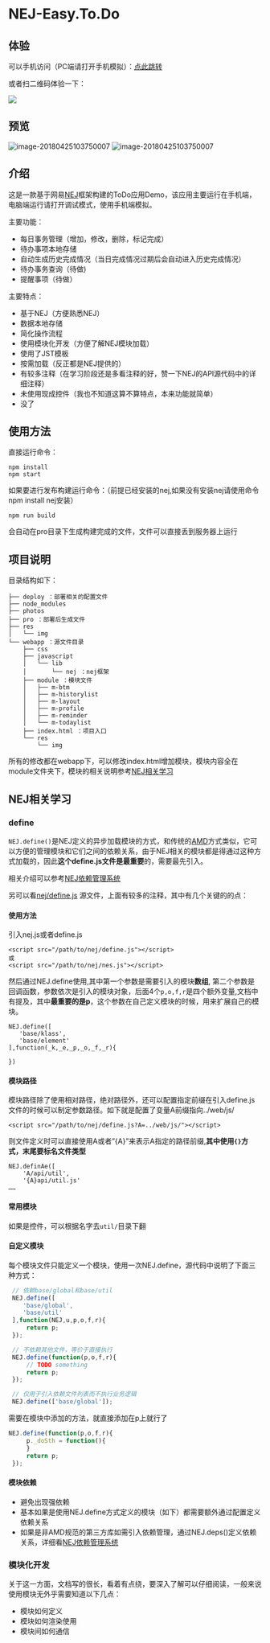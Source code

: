 # NEJ-Easy.To.Do

## 体验
可以手机访问（PC端请打开手机模拟）：[点此跳转](http://easyread.top:5050/#/today/)

或者扫二维码体验一下：

![](./photos/1524713508.png)

## 预览

![image-20180425103750007](./photos/preview1.jpg)
![image-20180425103750007](./photos/preview2.jpg)

## 介绍

这是一款基于网易[NEJ](https://github.com/genify/nej)框架构建的ToDo应用Demo，该应用主要运行在手机端，电脑端运行请打开调试模式，使用手机端模拟。

主要功能：

- 每日事务管理（增加，修改，删除，标记完成）
- 待办事项本地存储
- 自动生成历史完成情况（当日完成情况过期后会自动进入历史完成情况）
- 待办事务查询（待做)
- 提醒事项（待做）



主要特点：

- 基于NEJ（方便熟悉NEJ）
- 数据本地存储
- 简化操作流程
- 使用模块化开发（方便了解NEJ模块加载）
- 使用了JST模板
- 按需加载（反正都是NEJ提供的）
- 有较多注释（在学习阶段还是多看注释的好，赞一下NEJ的API源代码中的详细注释）
- 未使用现成控件（我也不知道这算不算特点，本来功能就简单）
- 没了



## 使用方法
直接运行命令：
```
npm install
npm start
```
如果要进行发布构建运行命令：（前提已经安装的nej,如果没有安装nej请使用命令npm install nej安装）
```
npm run build
```
会自动在pro目录下生成构建完成的文件，文件可以直接丢到服务器上运行

## 项目说明

目录结构如下：

```
├── deploy ：部署相关的配置文件
├── node_modules 
├── photos
├── pro ：部署后生成文件
├── res
│   └── img
└── webapp ：源文件目录
    ├── css
    ├── javascript
    │   └── lib
    │       └── nej ：nej框架
    ├── module ：模块文件
    │   ├── m-btm
    │   ├── m-historylist
    │   ├── m-layout
    │   ├── m-profile
    │   ├── m-reminder
    │   └── m-todaylist
    ├── index.html ：项目入口
    └── res
        └── img
```

所有的修改都在webapp下，可以修改index.html增加模块，模块内容全在module文件夹下，模块的相关说明参考[NEJ相关学习](#nej相关学习)

## NEJ相关学习

### define
`NEJ.define()`是NEJ定义的异步加载模块的方式，和传统的[AMD](https://github.com/amdjs/amdjs-api/blob/master/AMD.md)方式类似，它可以方便的管理模块和它们之间的依赖关系，由于NEJ相关的模块都是得通过这种方式加载的，因此**这个define.js文件是最重要**的，需要最先引入。

相关介绍可以参考[NEJ依赖管理系统](https://github.com/genify/nej/blob/master/doc/DEPENDENCY.md)

另可以看[nej/define.js](https://github.com/genify/nej/blob/master/src/define.js) 源文件，上面有较多的注释，其中有几个关键的的点：

#### 使用方法
引入nej.js或者define.js
```
<script src="/path/to/nej/define.js"></script>
或
<script src="/path/to/nej/nes.js"></script>
```
然后通过NEJ.define使用,其中第一个参数是需要引入的模块**数组**, 第二个参数是回调函数，参数依次是引入的模块对象，后面4个`p,o,f,r`是四个额外变量,文档中有提及，其中**最重要的是p**，这个参数在自己定义模块的时候，用来扩展自己的模块。
```
NEJ.define([
   'base/klass',
   'base/element'
],function(_k,_e,_p,_o,_f,_r){

})
```

#### 模块路径
模块路径除了使用相对路径，绝对路径外，还可以配置指定前缀在引入define.js文件的时候可以制定参数路径。如下就是配置了变量A前缀指向../web/js/
```
<script src="/path/to/nej/define.js?A=../web/js/"></script>
```
则文件定义时可以直接使用A或者”{A}”来表示A指定的路径前缀,**其中使用`{}`方式，末尾要标名文件类型**
```
NEJ.definAe([
    'A/api/util',
    '{A}api/util.js'
……
```

#### 常用模块
如果是控件，可以根据名字去`util/`目录下翻

#### 自定义模块
每个模块文件只能定义一个模块，使用一次NEJ.define，源代码中说明了下面三种方式：
```javascript
 // 依赖base/global和base/util
 NEJ.define([
    'base/global',
    'base/util'
 ],function(NEJ,u,p,o,f,r){
     return p;
 });
```
```javascript
 // 不依赖其他文件，等价于直接执行
 NEJ.define(function(p,o,f,r){
     // TODO something
     return p;
 });
```
```javascript
 // 仅用于引入依赖文件列表而不执行业务逻辑
 NEJ.define(['base/global']);
```
需要在模块中添加的方法，就直接添加在p上就行了
```javascript
NEJ.define(function(p,o,f,r){
     p._doSth = function(){
     }
     return p;
 });
```

#### 模块依赖
- 避免出现强依赖
- 基本如果是使用NEJ.define方式定义的模块（如下）都需要额外通过配置定义依赖关系
- 如果是非AMD规范的第三方库如需引入依赖管理，通过NEJ.deps()定义依赖关系，详细看[NEJ依赖管理系统](https://github.com/genify/nej/blob/master/doc/DEPENDENCY.md)


### 模块化开发

关于这一方面，文档写的很长，看着有点绕，要深入了解可以仔细阅读，一般来说使用模块无外乎需要知道以下几点：
- 模块如何定义
- 模块如何渲染使用
- 模块间如何通信



